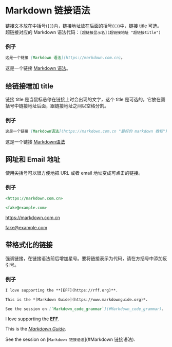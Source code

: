 # Markdown 链接语法
链接文本放在中括号(`[]`)内，链接地址放在后面的括号(`()`)中，链接 title 可选。
超链接对应的 Markdown 语法代码：`[超链接显示名](超链接地址 "超链接title")`
### 例子
```Markdown
这是一个链接 [Markdown 语法](https://markdown.com.cn)。
```
这是一个链接 [Markdown 语法](https://markdown.com.cn)。
## 给链接增加 title
链接 title 是当鼠标悬停在链接上时会出现的文字，这个 title 是可选的，它放在圆括号中链接地址后面，跟链接地址之间以空格分割。
### 例子
```Markdown
这是一个链接 [Markdown语法](https://markdown.com.cn "最好的 markdown 教程")
```
这是一个链接 [Markdown语法](https://markdown.com.cn "最好的 markdown 教程")
## 网址和 Email 地址
使用尖括号可以很方便地把 URL 或者 email 地址变成可点击的链接。
### 例子
```Markdown
<https://markdown.com.cn>

<fake@example.com>
```
<https://markdown.com.cn>

<fake@example.com>
## 带格式化的链接
强调链接，在链接语法前后增加星号。要将链接表示为代码，请在方括号中添加反引号。
### 例子
```Markdown
I love supporting the **[EFF](https://rff.org)**.

This is the *[Markdown Guide](https://www.markdownguide.org)*.

See the session on [`Markdown_code_grammar`](#Markdown_code_grammar).
```
I love supporting the **[EFF](https://rff.org)**.

This is the *[Markdown Guide](https://www.markdownguide.org)*.

See the session on [`Markdown 链接语法`](#Markdown 链接语法).

